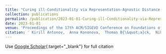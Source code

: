 ```yaml
---
title: "Curing ill-Conditionality via Representation-Agnostic Distance-Driven Perturbations"
collection: publications
permalink: /publication/2023-01-01-Curing-ill-Conditionality-via-Representation-Agnostic-Distance-Driven-Perturbations
date: 2023-01-01
venue: 'Proceedings of the 17th ACM/SIGEVO Conference on Foundations of Genetic Algorithms'
citation: ' Kirill Antonov,  Anna Kononova,  Thomas B{\&quot;a}ck,  Niki Stein, &quot;Curing ill-Conditionality via Representation-Agnostic Distance-Driven Perturbations.&quot; Proceedings of the 17th ACM/SIGEVO Conference on Foundations of Genetic Algorithms, 2023.'
---
```

Use [Google Scholar](https://scholar.google.com/scholar?q=Curing+ill+Conditionality+via+Representation+Agnostic+Distance+Driven+Perturbations){:target="_blank"} for full citation